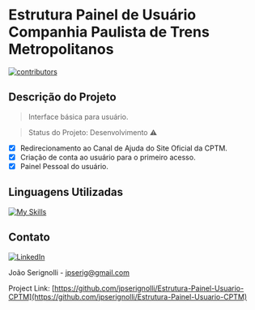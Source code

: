 # Estrutura Painel de Usuário Companhia Paulista de Trens Metropolitanos

<p>
  <a href="https://github.com/jpserignolli/Estrutura-Painel-Usuario-CPTM/graphs/contributors"> 
    <img src="https://img.shields.io/github/contributors/Louis3797/awesome-readme-template" alt="contributors" />
  </a>
</p>

## Descrição do Projeto
> Interface básica para usuário.

> Status do Projeto: Desenvolvimento :warning:

- [x]  Redirecionamento ao Canal de Ajuda do Site Oficial da CPTM.
- [x]  Criação de conta ao usuário para o primeiro acesso.
- [x]  Painel Pessoal do usuário.

## Linguagens Utilizadas
[![My Skills](https://skillicons.dev/icons?i=cs,mysql)](https://skillicons.dev)

[linkedin-shield]: https://img.shields.io/badge/-LinkedIn-black.svg?style=for-the-badge&logo=linkedin&colorB=555
[linkedin-url]: https://linkedin.com/in/joãoserignolli


## Contato
[![LinkedIn][linkedin-shield]][linkedin-url]

João Serignolli - jpserig@gmail.com

Project Link: [https://github.com/jpserignolli/Estrutura-Painel-Usuario-CPTM](https://github.com/jpserignolli/Estrutura-Painel-Usuario-CPTM)

